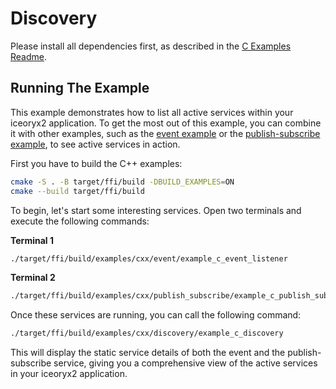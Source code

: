 # Discovery

Please install all dependencies first, as described in the [C Examples Readme](../README.md).

## Running The Example

This example demonstrates how to list all active services within your iceoryx2
application. To get the most out of this example, you can combine it with other
examples, such as the [event example](../event/) or the
[publish-subscribe example](../publish_subscribe/), to see active services in
action.

First you have to build the C++ examples:

```sh
cmake -S . -B target/ffi/build -DBUILD_EXAMPLES=ON
cmake --build target/ffi/build
```

To begin, let's start some interesting services. Open two terminals and execute
the following commands:

**Terminal 1**

```sh
./target/ffi/build/examples/cxx/event/example_c_event_listener
```

**Terminal 2**

```sh
./target/ffi/build/examples/cxx/publish_subscribe/example_c_publish_subscribe_subscriber
```

Once these services are running, you can call the following command:

```sh
./target/ffi/build/examples/cxx/discovery/example_c_discovery
```

This will display the static service details of both the event and the
publish-subscribe service, giving you a comprehensive view of the active
services in your iceoryx2 application.
